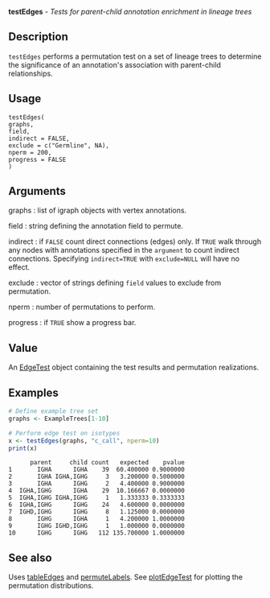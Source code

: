 **testEdges** - *Tests for parent-child annotation enrichment in lineage trees*

Description
--------------------

`testEdges` performs a permutation test on a set of lineage trees to determine
the significance of an annotation's association with parent-child relationships.


Usage
--------------------
```
testEdges(
graphs,
field,
indirect = FALSE,
exclude = c("Germline", NA),
nperm = 200,
progress = FALSE
)
```

Arguments
-------------------

graphs
:   list of igraph objects with vertex annotations.

field
:   string defining the annotation field to permute.

indirect
:   if `FALSE` count direct connections (edges) only. If 
`TRUE` walk through any nodes with annotations specified in 
the `argument` to count indirect connections. Specifying
`indirect=TRUE` with `exclude=NULL` will have no effect.

exclude
:   vector of strings defining `field` values to exclude from 
permutation.

nperm
:   number of permutations to perform.

progress
:   if `TRUE` show a progress bar.




Value
-------------------

An [EdgeTest](EdgeTest-class.md) object containing the test results and permutation
realizations.



Examples
-------------------

```R
# Define example tree set
graphs <- ExampleTrees[1-10]

# Perform edge test on isotypes
x <- testEdges(graphs, "c_call", nperm=10)
print(x)

```


```
      parent     child count   expected    pvalue
1       IGHA      IGHA    39  60.400000 0.9000000
2       IGHA IGHA,IGHG     3   3.200000 0.5000000
3       IGHA      IGHG     2   4.400000 0.9000000
4  IGHA,IGHG      IGHA    29  10.166667 0.0000000
5  IGHA,IGHG IGHA,IGHG     1   1.333333 0.3333333
6  IGHA,IGHG      IGHG    24   4.600000 0.0000000
7  IGHD,IGHG      IGHG     8   1.125000 0.0000000
8       IGHG      IGHA     1   4.200000 1.0000000
9       IGHG IGHD,IGHG     1   1.000000 0.0000000
10      IGHG      IGHG   112 135.700000 1.0000000

```



See also
-------------------

Uses [tableEdges](tableEdges.md) and [permuteLabels](permuteLabels.md). 
See [plotEdgeTest](plotEdgeTest.md) for plotting the permutation distributions.






